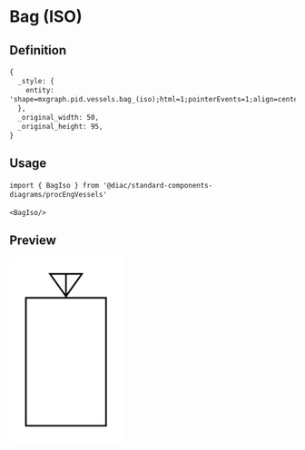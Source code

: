 # Bag (ISO)

## Definition

```
{
  _style: { 
    entity: 'shape=mxgraph.pid.vessels.bag_(iso);html=1;pointerEvents=1;align=center;verticalLabelPosition=bottom;verticalAlign=top;dashed=0;',
  },
  _original_width: 50,
  _original_height: 95,
}
```

## Usage

```
import { BagIso } from '@diac/standard-components-diagrams/procEngVessels'

<BagIso/>
```

## Preview

<img src="./bag-iso.png" width="200"/>
